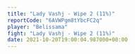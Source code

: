 ```yaml
---
title: "Lady Vashj - Wipe 2 (11%)"
reportCode: "6AVWPgm8tYbcFC2q"
player: "Belissama"
fight: "Lady Vashj - Wipe 2 (11%)"
date: 2021-10-20T19:00:04.987000+00:00
---
```

